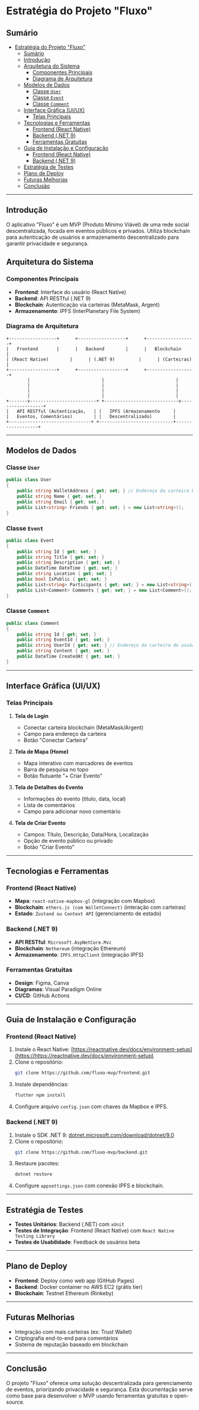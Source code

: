 # Estratégia do Projeto "Fluxo"

## Sumário
- [Estratégia do Projeto "Fluxo"](#estratégia-do-projeto-fluxo)
  - [Sumário](#sumário)
  - [Introdução](#introdução)
  - [Arquitetura do Sistema](#arquitetura-do-sistema)
    - [Componentes Principais](#componentes-principais)
    - [Diagrama de Arquitetura](#diagrama-de-arquitetura)
  - [Modelos de Dados](#modelos-de-dados)
    - [Classe `User`](#classe-user)
    - [Classe `Event`](#classe-event)
    - [Classe `Comment`](#classe-comment)
  - [Interface Gráfica (UI/UX)](#interface-gráfica-uiux)
    - [Telas Principais](#telas-principais)
  - [Tecnologias e Ferramentas](#tecnologias-e-ferramentas)
    - [Frontend (React Native)](#frontend-react-native)
    - [Backend (.NET 9)](#backend-net-9)
    - [Ferramentas Gratuitas](#ferramentas-gratuitas)
  - [Guia de Instalação e Configuração](#guia-de-instalação-e-configuração)
    - [Frontend (React Native)](#frontend-react-native-1)
    - [Backend (.NET 9)](#backend-net-9-1)
  - [Estratégia de Testes](#estratégia-de-testes)
  - [Plano de Deploy](#plano-de-deploy)
  - [Futuras Melhorias](#futuras-melhorias)
  - [Conclusão](#conclusão)

---

## Introdução
O aplicativo "Fluxo" é um MVP (Produto Mínimo Viável) de uma rede social descentralizada, focada em eventos públicos e privados. Utiliza blockchain para autenticação de usuários e armazenamento descentralizado para garantir privacidade e segurança.

## Arquitetura do Sistema
### Componentes Principais
- **Frontend**: Interface do usuário (React Native)
- **Backend**: API RESTful (.NET 9)
- **Blockchain**: Autenticação via carteiras (MetaMask, Argent)
- **Armazenamento**: IPFS (InterPlanetary File System)

### Diagrama de Arquitetura
```plaintext
+------------------+      +------------------+      +------------------+
|   Frontend       |      |   Backend        |      |   Blockchain     |
| (React Native)        |      | (.NET 9)         |      | (Carteiras)      |
+------------------+      +------------------+      +------------------+
        |                           |                           |
        |                           |                           |
        |                           |                           |
        |                           |                           |
+-------v-------------------------+ +----------------------------v------------------+
|   API RESTful (Autenticação,   | |   IPFS (Armazenamento     |
|   Eventos, Comentários)        | |   Descentralizado)        |
+-------------------------------+ +----------------------------+------------------+
```

---

## Modelos de Dados
### Classe `User`
```csharp
public class User
{
    public string WalletAddress { get; set; } // Endereço da carteira blockchain
    public string Name { get; set; }
    public string Email { get; set; }
    public List<string> Friends { get; set; } = new List<string>();
}
```

### Classe `Event`
```csharp
public class Event
{
    public string Id { get; set; }
    public string Title { get; set; }
    public string Description { get; set; }
    public DateTime DateTime { get; set; }
    public string Location { get; set; }
    public bool IsPublic { get; set; }
    public List<string> Participants { get; set; } = new List<string>();
    public List<Comment> Comments { get; set; } = new List<Comment>();
}
```

### Classe `Comment`
```csharp
public class Comment
{
    public string Id { get; set; }
    public string EventId { get; set; }
    public string UserId { get; set; } // Endereço da carteira do usuário
    public string Content { get; set; }
    public DateTime CreatedAt { get; set; }
}
```

---

## Interface Gráfica (UI/UX)
### Telas Principais
1. **Tela de Login**
   - Conectar carteira blockchain (MetaMask/Argent)
   - Campo para endereço da carteira
   - Botão "Conectar Carteira"

2. **Tela de Mapa (Home)**
   - Mapa interativo com marcadores de eventos
   - Barra de pesquisa no topo
   - Botão flutuante "+ Criar Evento"

3. **Tela de Detalhes do Evento**
   - Informações do evento (título, data, local)
   - Lista de comentários
   - Campo para adicionar novo comentário

4. **Tela de Criar Evento**
   - Campos: Título, Descrição, Data/Hora, Localização
   - Opção de evento público ou privado
   - Botão "Criar Evento"

---

## Tecnologias e Ferramentas
### Frontend (React Native)
- **Mapa**: `react-native-mapbox-gl` (integração com Mapbox)
- **Blockchain**: `ethers.js (com WalletConnect)` (interação com carteiras)
- **Estado**: `Zustand ou Context API` (gerenciamento de estado)

### Backend (.NET 9)
- **API RESTful**: `Microsoft.AspNetCore.Mvc`
- **Blockchain**: `Nethereum` (integração Ethereum)
- **Armazenamento**: `IPFS.HttpClient` (integração IPFS)

### Ferramentas Gratuitas
- **Design**: Figma, Canva
- **Diagramas**: Visual Paradigm Online
- **CI/CD**: GitHub Actions

---

## Guia de Instalação e Configuração
### Frontend (React Native)
1. Instale o React Native: [https://reactnative.dev/docs/environment-setup](https://https://reactnative.dev/docs/environment-setup)
2. Clone o repositório:
   ```bash
   git clone https://github.com/fluxo-mvp/frontend.git
   ```
3. Instale dependências:
   ```bash
   flutter npm install
   ```
4. Configure arquivo `config.json` com chaves da Mapbox e IPFS.

### Backend (.NET 9)
1. Instale o SDK .NET 9: [dotnet.microsoft.com/download/dotnet/9.0](https://dotnet.microsoft.com/download/dotnet/9.0)
2. Clone o repositório:
   ```bash
   git clone https://github.com/fluxo-mvp/backend.git
   ```
3. Restaure pacotes:
   ```bash
   dotnet restore
   ```
4. Configure `appsettings.json` com conexão IPFS e blockchain.

---

## Estratégia de Testes
- **Testes Unitários**: Backend (.NET) com `xUnit`
- **Testes de Integração**: Frontend (React Native) com `React Native Testing Library`
- **Testes de Usabilidade**: Feedback de usuários beta

---

## Plano de Deploy
- **Frontend**: Deploy como web app (GitHub Pages)
- **Backend**: Docker container no AWS EC2 (grátis tier)
- **Blockchain**: Testnet Ethereum (Rinkeby)

---

## Futuras Melhorias
- Integração com mais carteiras (ex: Trust Wallet)
- Criptografia end-to-end para comentários
- Sistema de reputação baseado em blockchain

---

## Conclusão
O projeto "Fluxo" oferece uma solução descentralizada para gerenciamento de eventos, priorizando privacidade e segurança. Esta documentação serve como base para desenvolver o MVP usando ferramentas gratuitas e open-source.
```
